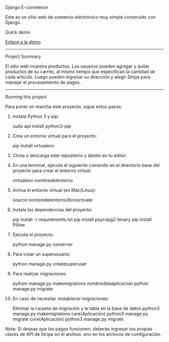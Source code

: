 Django E-commerce

Este es un sitio web de comercio electrónico muy simple construido con Django.

Quick demo

[Enlace a la demo](https://youtu.be/z4USlooVXG0)

---

Project Summary

El sitio web muestra productos. Los usuarios pueden agregar y quitar productos de su carrito, al mismo tiempo que especifican la cantidad de cada artículo. Luego pueden ingresar su dirección y elegir Stripe para manejar el procesamiento de pagos.

---

Running this project

Para poner en marcha este proyecto, sigue estos pasos:

1. Instala Python 3 y pip:

   sudo apt install python3-pip

2. Crea un entorno virtual para el proyecto:

   pip install virtualenv

3. Clona o descarga este repositorio y ábrelo en tu editor.

4. En una terminal, ejecuta el siguiente comando en el directorio base del proyecto para crear el entorno virtual:

   virtualenv nombredelentorno

5. Activa el entorno virtual (en Mac/Linux):

   source nombredelentorno/bin/activate

6. Instala las dependencias del proyecto:

   pip install -r requirements.txt
   pip install psycopg2-binary
   pip install Pillow

7. Ejecuta el proyecto:

   python manage.py runserver

8. Para crear un superusuario:

   python manage.py createsuperuser

9. Para realizar migraciones:

   python manage.py makemigrations nombredelaaplicacion
   python manage.py migrate

10. En caso de necesitar restablecer migraciones:

    Eliminar la carpeta de migración y la tabla en la base de datos
    python3 manage.py makemigrations core(Aplicación)
    python3 manage.py migrate core(Aplicación)
    python3 manage.py migrate

Nota: Si deseas que los pagos funcionen, deberás ingresar tus propias claves de API de Stripe en el archivo .env en los archivos de configuración.
